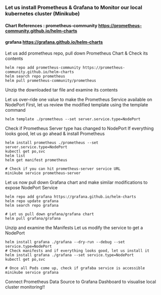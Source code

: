 ### Let us install Prometheus & Grafana to Monitor our local kubernetes cluster (Minikube)
#### Chart References : prometheus-community https://prometheus-community.github.io/helm-charts 
#### grafana https://grafana.github.io/helm-charts

Let us add prometheus repo, pull down Prometheus Chart & Check its contents

```
helm repo add prometheus-community https://prometheus-community.github.io/helm-charts
helm search repo prometheus
helm pull prometheus-community/prometheus

```
Unzip the downloaded tar file and examine its contents

Let us over-ride one value to make the Prometheus Service available on NodePort
First, let us review the modified template using the template command

```
helm template ./prometheus --set server.service.type=NodePort
```
Check if Prometheus Server type has changed to NodePort
If everything looks good, let us go ahead & install Prometheus

```
helm install prometheus ./prometheus --set server.service.type=NodePort
kubectl get po,svc
helm list
helm get manifest prometheus

# Check if you can hit prometheus-server service URL
minikube service prometheus-server

```

Let us now pull down Grafana chart and make similar modifications to expose NodePort Service
```
helm repo add grafana https://grafana.github.io/helm-charts
helm repo update grafana
helm search repo grafana

# Let us pull down grafana/grafana chart
helm pull grafana/grafana
```

Unzip and examine the Manifests
Let us modify the service to get a NodePort

```
helm install grafana ./grafana --dry-run --debug --set service.type=NodePort
# Check manifests and if everything looks good, let us install it
helm install grafana ./grafana --set service.type=NodePort
kubectl get po,svc

# Once all Pods come up, check if grafaba service is accessible
minikube service grafana

```
Connect Prometheus Data Source to Grafana Dashboard to visualise local cluster monitoring!!